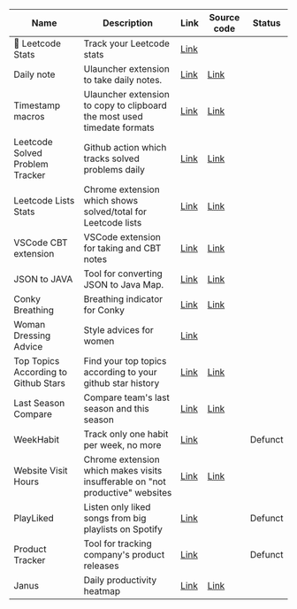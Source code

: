 | Name                                 | Description                                                  | Link                                                         | Source code                                                  | Status  |
| ------------------------------------ | ------------------------------------------------------------ | ------------------------------------------------------------ | ------------------------------------------------------------ | ------- |
| 📢 Leetcode Stats                | Track your Leetcode stats                                      | [Link](https://play.google.com/store/apps/details?id=com.nurgasemetey.leetcodestats) |         
| Daily note | Ulauncher extension to take daily notes. | [Link](https://ext.ulauncher.io/-/github-nurgasemetey-ulauncher-daily-note) | [Link](https://github.com/nurgasemetey/ulauncher-daily-note) |  |
| Timestamp macros | Ulauncher extension to copy to clipboard the most used timedate formats | [Link](https://ext.ulauncher.io/-/github-nurgasemetey-ulauncher-timestamp-macros) | [Link](https://github.com/nurgasemetey/ulauncher-timestamp-macros) |  |
| Leetcode Solved Problem Tracker | Github action which tracks solved problems daily | [Link](https://github.com/nurgasemetey/leetcode-solved-problem-tracker) | [Link](https://github.com/nurgasemetey/leetcode-solved-problem-tracker) |  |
| Leetcode Lists Stats | Chrome extension which shows solved/total for Leetcode lists | [Link](https://chrome.google.com/webstore/detail/leetcode-list-stats/plpmpjdanlhakphajpkakpleiomfkpmg) | [Link](https://github.com/nurgasemetey/leetcode-list-stats) |  |
| VSCode CBT extension                | VSCode extension for taking and CBT notes                    | [Link](https://marketplace.visualstudio.com/items?itemName=nurgasemetey.vscode-cbt) | [Link](https://github.com/nurgasemetey/vscode-cbt)           |         |
| JSON to JAVA                         | Tool for converting JSON to Java Map.                        | [Link](https://nurgasemetey.com/json-to-java)                | [Link](https://github.com/nurgasemetey/json-to-java)         |         |
| Conky Breathing                      | Breathing indicator for Conky                                | [Link](https://github.com/nurgasemetey/conky-breathing)      | [Link](https://github.com/nurgasemetey/conky-breathing)      |         |
| Woman Dressing Advice                | Style advices for women                                      | [Link](https://play.google.com/store/apps/details?id=com.nurgasemetey.styleapp) |                                                              |         |
| Top Topics According to Github Stars | Find your top topics according to your github star history   | [Link](https://top-topics-by-github-stars.netlify.app)       | [Link](https://github.com/nurgasemetey/top-topics-by-github-stars) |         |
| Last Season Compare                  | Compare team's last season and this season                   | [Link](https://compare-last-season.netlify.app/)             | [Link](https://github.com/nurgasemetey/compare-last-season)  |         |
| WeekHabit                            | Track only one habit per week, no more                       | [Link](https://weekhabit.paraboly.com)                       |                                                              | Defunct |
| Website Visit Hours                  | Chrome extension which makes visits insufferable on "not productive" websites | [Link](https://chrome.google.com/webstore/detail/websitevisithours/adcgbpkopailjabdjcfieknjjgcanhnd) | [Link](https://github.com/nurgasemetey/WebsiteVisitHours)    |         |
| PlayLiked                            | Listen only liked songs from big playlists on Spotify        | [Link](https://playliked.paraboly.com)                       |                                                              | Defunct |
| Product Tracker                      | Tool for tracking company's product releases                 | [Link](https://producttracker.paraboly.com)                  |                                                              | Defunct |
| Janus                                | Daily productivity heatmap                                   | [Link](https://www.nurgasemetey.com/janus/)                  | [Link](https://github.com/nurgasemetey/janus)                |         |

